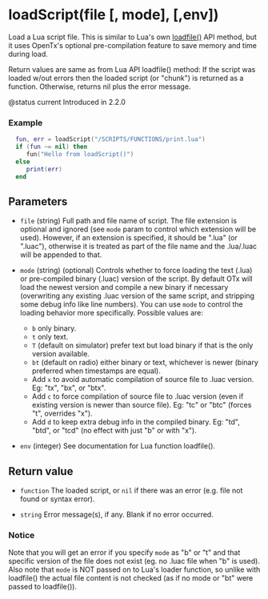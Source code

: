 # loadScript(file [, mode], [,env])



Load a Lua script file. This is similar to Lua's own [loadfile()](https://www.lua.org/manual/5.2/manual.html#pdf-loadfile)
API method, but it uses OpenTx's optional pre-compilation feature to save memory and time during load.

Return values are same as from Lua API loadfile() method: If the script was loaded w/out errors
then the loaded script (or "chunk") is returned as a function. Otherwise, returns nil plus the error message.

@status current Introduced in 2.2.0

### Example

```lua
  fun, err = loadScript("/SCRIPTS/FUNCTIONS/print.lua")
  if (fun ~= nil) then
     fun("Hello from loadScript()")
  else
     print(err)
  end
```



## Parameters

* `file` (string) Full path and file name of script. The file extension is optional and ignored (see `mode` param to control
  which extension will be used). However, if an extension is specified, it should be ".lua" (or ".luac"), otherwise it is treated
  as part of the file name and the .lua/.luac will be appended to that.

* `mode` (string) (optional) Controls whether to force loading the text (.lua) or pre-compiled binary (.luac)
  version of the script. By default OTx will load the newest version and compile a new binary if necessary (overwriting any
  existing .luac version of the same script, and stripping some debug info like line numbers).
  You can use `mode` to control the loading behavior more specifically. Possible values are:
   * `b` only binary.
   * `t` only text.
   * `T` (default on simulator) prefer text but load binary if that is the only version available.
   * `bt` (default on radio) either binary or text, whichever is newer (binary preferred when timestamps are equal).
   * Add `x` to avoid automatic compilation of source file to .luac version.
       Eg: "tx", "bx", or "btx".
   * Add `c` to force compilation of source file to .luac version (even if existing version is newer than source file).
       Eg: "tc" or "btc" (forces "t", overrides "x").
   * Add `d` to keep extra debug info in the compiled binary.
       Eg: "td", "btd", or "tcd" (no effect with just "b" or with "x").

* `env` (integer) See documentation for Lua function loadfile().



## Return value

* `function` The loaded script, or `nil` if there was an error (e.g. file not found or syntax error).

* `string` Error message(s), if any. Blank if no error occurred.



### Notice
  Note that you will get an error if you specify `mode` as "b" or "t" and that specific version of the file does not exist (eg. no .luac file when "b" is used).
  Also note that `mode` is NOT passed on to Lua's loader function, so unlike with loadfile() the actual file content is not checked (as if no mode or "bt" were passed to loadfile()).


